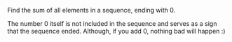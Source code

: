 Find the sum of all elements in a sequence, ending with 0.

The number 0 itself is not included in the sequence and serves as a sign that the sequence ended. Although, if you add 0, nothing bad will happen :)
